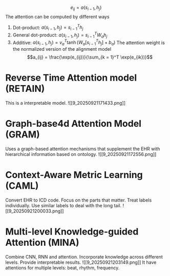 $$e_{ij} = a(s_{i-1},h_j)$$
The attention can be computed by different ways
1. Dot-product: $a(s_{i-1}, h_j) = s^T_{i-1}h_j$
2. General dot-product: $a(s_{i-1}, h_j) = s^T_{i-1}W_a h_j$
3. Additive: $a(s_{i-1}, h_j) = v_a^T \tanh (W_a[s^T_{i-1} h_j] + b_a)$
The attention weight is the normalized version of the alignment model
$$a_{ij} = \frac{\exp(e_{ij})}{\sum_{k = 1}^T \exp(e_{ik})}$$
# Reverse Time Attention model (RETAIN)
This is a interpretable model. 
![[9_20250921171433.png]]
# Graph-base4d Attention Model (GRAM)
Uses a graph-based attention mechanisms that supplement the EHR with hierarchical information based on ontology. 
![[9_20250921172556.png]]
# Context-Aware Metric Learning (CAML)
Convert EHR to ICD code. Focus on the parts that matter. Treat labels individually. Use similar labels to deal with the long tail. 
![[9_20250921200033.png]]
# Multi-level Knowledge-guided Attention (MINA)
Combine CNN, RNN and attention. Incorporate knowledge across different levels. Provide interpretable results.
![[9_20250921203149.png]]
It have attentions for multiple levels: beat, rhythm, frequency. 